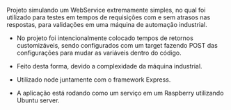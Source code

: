 Projeto simulando um WebService extremamente simples, no qual foi utilizado para testes em tempos de requisições com e sem atrasos nas respostas, para validações em uma máquina de automação industrial.

- No projeto foi intencionalmente colocado tempos de retornos customizáveis, sendo configurados com um target fazendo POST das configurações para mudar as variáveis dentro do código.

- Feito desta forma, devido a complexidade da máquina industrial.

- Utilizado node juntamente com o framework Express.

- A aplicação está rodando como um serviço em um Raspberry utilizando Ubuntu server.
